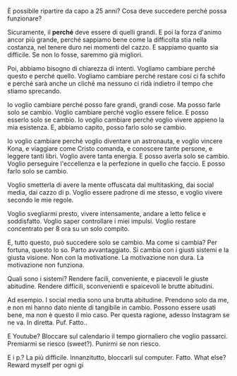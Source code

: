 È possibile ripartire da capo a 25 anni? Cosa deve succedere perché possa funzionare?

Sicuramente, il **perché** deve essere di quelli grandi. E poi la forza d'animo ancor più grande, perché sappiamo bene come la difficolta stia nella costanza, nel tenere duro nei momenti del cazzo.  E sappiamo quanto sia difficile. Se non lo fosse, saremmo già migliori.

Poi, abbiamo bisogno di chiarezza di intenti. Vogliamo cambiare perché questo e perché quello. Vogliamo cambiare perché restare cosí ci fa schifo e perché sarà anche un cliché ma nessuno ci ridà indietro il tempo che stiamo sprecando.

Io voglio cambiare perché posso fare grandi, grandi cose. Ma posso farle solo se cambio. Voglio cambiare perché voglio essere felice. E posso esserlo solo se cambio. 
Io voglio cambiare perché voglio vivere appieno la mia esistenza. E, abbiamo capito, posso farlo solo se cambio.

Io voglio cambiare perché voglio diventare un astronauta,  e voglio vincere Kona, e viaggiare come Cristo comanda, e conoscere tante persone, e leggere tanti libri. Voglio avere tanta energia. E posso averla solo se cambio.
Voglio perseguire l'eccellenza e la perfezione in quello che faccio. E posso farlo solo se cambio.

Voglio smetterla di avere la mente offuscata dal multitasking, dai social media, dai cazzo di p. Voglio essere padrone di me stesso, e voglio vivere secondo le mie regole. 


Voglio svegliarmi presto, vivere intensamente, andare a letto felice e soddisfatto. Voglio saper controllare i miei impulsi. Voglio restare concentrato per 8 ora su un solo compito.


E, tutto questo, può succedere solo se cambio. Ma come si cambia? 
Per fortuna, questo lo so. Parto avvantaggiato.
Si cambia con i giusti sistemi e la giusta visione. Non con la motivatione. La motivazione non dura. La motivazione non funziona. 

Quali sono i sistemi? Rendere facili, conveniente, e piacevoli le giuste abitudine.
Rendere difficili, sconvenienti e spaicevoli le brutte abitudini.


Ad esempio. I social media sono una brutta abitudine. Prendono solo da me, e non mi hanno dato niente di tangibile in cambio. Possono essere usati bene, ma non è questo il mio caso. Per questa ragione, adesso Instagram se ne va. In diretta. Puf. Fatto..



E Youtube? Bloccare sul calendario il tempo giornaliero che voglio passarci. Premiarmi se riesco (sweet?). Punirmi se non riesco.


E i p.? La più difficile. Innanzitutto, bloccarli sul computer. Fatto. What else? Reward myself per ogni gi


